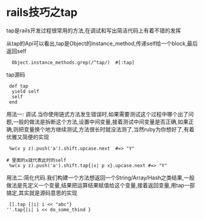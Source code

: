 # rails技巧之tap

tap是rails开发过程很常用的方法,在调试和写出简洁代码上有着不错的发挥

从tap的Api可以看出,tap是Object的instance_method,传递self给一个block,最后返回self

~~~~
  Object.instance_methods.grep(/^tap/)  #[:tap]

~~~~

tap源码

~~~~
 def tap
  yield self
  self
 end
~~~~

用法一: 调试.当你使用链式方法发生错误时,如果需要测试这个过程中哪个出了问题,一般的做法是拆断这个方法,设置中间变量,接着测试中间变量是否正确,如果正确,则把变量换个地方继续测试,方法很长时就没法测了,当然ruby为你想好了,有着优雅又简便的实现

~~~~
 %w(x y z).push('a').shift.upcase.next  #=> "Y"

# 里面的x就代表此时的self
 %w(x y z).push('a').shift.tap{|x| p x}.upcase.next #=> "Y" 

~~~~
用法二:简化代码.我们构建一个方法想返回一个String/Array/Hash之类结果,一般做法是先定义一个变量,结果把运算结果赋值给这个变量,接着返回变量,用tap一部搞定,其实就是源码意思的实现

~~~~
 [].tap {|i| i << "abc"}
''.tap{|i| i << do_some_thind }
~~~~
